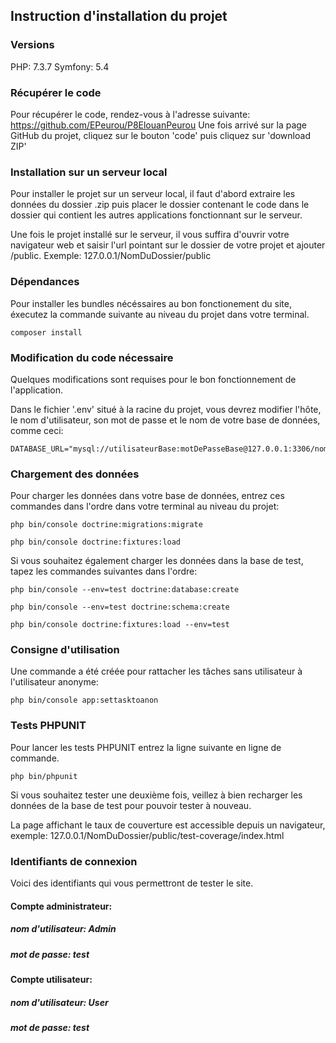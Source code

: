 ## Instruction d'installation du projet

### Versions

PHP: 7.3.7
Symfony: 5.4

### Récupérer le code

Pour récupérer le code, rendez-vous à l'adresse suivante: https://github.com/EPeurou/P8ElouanPeurou
Une fois arrivé sur la page GitHub du projet, cliquez sur le bouton 'code' puis cliquez sur 'download ZIP'

### Installation sur un serveur local

Pour installer le projet sur un serveur local, il faut d'abord extraire les données du dossier .zip puis placer le dossier contenant le code dans le dossier qui contient les autres applications fonctionnant sur le serveur.

Une fois le projet installé sur le serveur, il vous suffira d'ouvrir votre navigateur web et saisir l'url pointant sur le dossier de votre projet et ajouter /public. Exemple: 127.0.0.1/NomDuDossier/public

### Dépendances

Pour installer les bundles nécéssaires au bon fonctionement du site, éxecutez la commande suivante au niveau du projet dans votre terminal.

    composer install

### Modification du code nécessaire

Quelques modifications sont requises pour le bon fonctionnement de l'application.

Dans le fichier '.env' situé à la racine du projet, vous devrez modifier l'hôte, le nom d'utilisateur, son mot de passe et le nom  de votre base de données, comme ceci:

    DATABASE_URL="mysql://utilisateurBase:motDePasseBase@127.0.0.1:3306/nomBase"


### Chargement des données

Pour charger les données dans votre base de données, entrez ces commandes dans l'ordre dans votre terminal au niveau du projet:

    php bin/console doctrine:migrations:migrate

    php bin/console doctrine:fixtures:load

Si vous souhaitez également charger les données dans la base de test, tapez les commandes suivantes dans l'ordre:

    php bin/console --env=test doctrine:database:create

    php bin/console --env=test doctrine:schema:create

    php bin/console doctrine:fixtures:load --env=test


### Consigne d'utilisation

Une commande a été créée pour rattacher les tâches sans utilisateur à l'utilisateur anonyme:

    php bin/console app:settasktoanon

### Tests PHPUNIT

Pour lancer les tests PHPUNIT entrez la ligne suivante en ligne de commande.

    php bin/phpunit

Si vous souhaitez tester une deuxième fois, veillez à bien recharger les données de la base de test pour pouvoir tester à nouveau.

La page affichant le taux de couverture est accessible depuis un navigateur, exemple: 127.0.0.1/NomDuDossier/public/test-coverage/index.html

### Identifiants de connexion

Voici des identifiants qui vous permettront de tester le site.

#### Compte administrateur:
##### nom d'utilisateur: Admin
##### mot de passe: test

#### Compte utilisateur:
##### nom d'utilisateur: User
##### mot de passe: test
